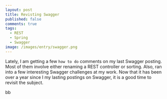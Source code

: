 ```yaml
---
layout: post
title: Revisting Swagger
published: false
comments: true
tags:
  - REST
  - Spring
  - Swagger
image: /images/entry/swagger.png
---
```


Lately, I am getting a few `how to do` comments on my last Swagger posting. Most of them involve either renaming a REST controller or sorting. Also, ran into a few interesting Swagger challenges at my work. Now that it has been over a year since I my lasting postings on Swagger, it is a good time to revisit the subject.

bb

